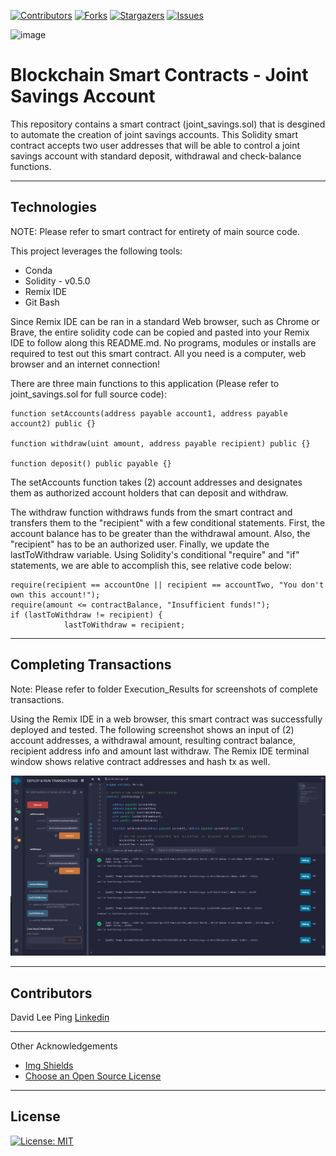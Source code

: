 
<!-- Find and Replace All [repo_name] -->
<!-- Replace [product-screenshot] [product-url] -->
<!-- Other Badgets https://naereen.github.io/badges/ -->
[![Contributors][contributors-shield]][contributors-url]
[![Forks][forks-shield]][forks-url]
[![Stargazers][stars-shield]][stars-url]
[![Issues][issues-shield]][issues-url]


![image](https://user-images.githubusercontent.com/96163075/168461725-9bcd99c6-b5ef-41d3-bf2c-6f02e87a49e7.png)


# Blockchain Smart Contracts - Joint Savings Account
This repository contains a smart contract (joint_savings.sol) that is desgined to automate the creation of joint savings accounts. This Solidity smart contract accepts two user addresses that will be able to control a joint savings account with standard deposit, withdrawal and check-balance functions.

---

## Technologies

NOTE: Please refer to smart contract for entirety of main source code.

This project leverages the following tools:

- Conda
- Solidity - v0.5.0
- Remix IDE
- Git Bash

Since Remix IDE can be ran in a standard Web browser, such as Chrome or Brave, the entire solidity code can be copied and pasted into your Remix IDE to follow along this README.md. No programs, modules or installs are required to test out this smart contract. All you need is a computer, web browser and an internet connection!

There are three main functions to this application (Please refer to joint_savings.sol for full source code):

```
function setAccounts(address payable account1, address payable account2) public {}
 
function withdraw(uint amount, address payable recipient) public {}

function deposit() public payable {}
```
The setAccounts function takes (2) account addresses and designates them as authorized account holders that can deposit and withdraw.

The withdraw function withdraws funds from the smart contract and transfers them to the "recipient" with a few conditional statements. First, the account balance has to be greater than the withdrawal amount. Also, the "recipient" has to be an authorized user. Finally, we update the lastToWithdraw variable. Using Solidity's conditional "require" and "if" statements, we are able to accomplish this, see relative code below:

```
require(recipient == accountOne || recipient == accountTwo, "You don't own this account!");
require(amount <= contractBalance, "Insufficient funds!");
if (lastToWithdraw != recipient) {
            lastToWithdraw = recipient;
```

---
## Completing Transactions

Note: Please refer to folder Execution_Results for screenshots of complete transactions.

Using the Remix IDE in a web browser, this smart contract was successfully deployed and tested. The following screenshot shows an input of (2) account addresses, a withdrawal amount, resulting contract balance, recipient address info and amount last withdraw. The Remix IDE terminal window shows relative contract addresses and hash tx as well.

![Remix IDE](https://github.com/davidlp94/20-Blockchain-Smart-Contracts/blob/main/Execution_Results/Step_3.2.JPG)

---

## Contributors
David Lee Ping [Linkedin](https://www.linkedin.com/in/david-lee-ping/)

---
Other Acknowledgements
* [Img Shields](https://shields.io)
* [Choose an Open Source License](https://choosealicense.com)

<!-- MARKDOWN LINKS & IMAGES -->
<!-- https://www.markdownguide.org/basic-syntax/#reference-style-links -->
[contributors-shield]: https://img.shields.io/github/contributors/davidlp94/18-Blockchain-With-Python.svg?style=for-the-badge
[contributors-url]: https://github.com/davidlp94/18-Blockchain-With-Python/graphs/contributors
[forks-shield]: https://img.shields.io/github/forks/davidlp94/18-Blockchain-With-Python.svg?style=for-the-badge
[forks-url]: https://github.com/davidlp94/18-Blockchain-With-Python/network/members
[stars-shield]: https://img.shields.io/github/stars/davidlp94/18-Blockchain-With-Python.svg?style=for-the-badge
[stars-url]: https://github.com/davidlp94/18-Blockchain-With-Python/stargazers
[issues-shield]: https://img.shields.io/github/issues/davidlp94/18-Blockchain-With-Python/network/members?style=for-the-badge
[issues-url]: https://github.com/davidlp94/18-Blockchain-With-Python/issues
[license-url]: https://choosealicense.com/licenses/mit/#

---
## License

[![License: MIT](https://img.shields.io/badge/License-MIT-blue.svg)](https://opensource.org/licenses/MIT)
